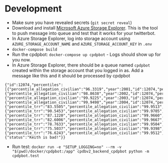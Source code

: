 # Development

- Make sure you have revealed secrets (`git secret reveal`)
- Download and install [Microsoft Azure Storage Explorer](https://azure.microsoft.com/en-us/features/storage-explorer/). This is the tool to push message into queue and test that it works for your twitterbot.
- In Azure Storage Explorer, log into storage account using `AZURE_STORAGE_ACCOUNT_NAME` and `AZURE_STORAGE_ACCOUNT_KEY` in `.env`
- `docker-compose build`
- Run the cpdpbot: `docker-compose up cpdpbot` - Logs should show up for you now.
- In Azure Storage Explorer, there should be a queue named `cpdpbot` created within the storage account that you logged in as. Add a message like this and it should be processed by cpdpbot
```
{"id":12074,"percentiles":[{"percentile_allegation_civilian":"96.3319","year":2001,"id":12074,"percentile_allegation_internal":"0.0000","percentile_allegation":"99.0474"},{"percentile_allegation_civilian":"98.8638","year":2002,"id":12074,"percentile_allegation_internal":"94.6331","percentile_allegation":"99.8386"},{"percentile_allegation_civilian":"99.9225","year":2003,"id":12074,"percentile_allegation_internal":"97.6635","percentile_allegation":"99.9907"},{"percentile_allegation_civilian":"99.9498","year":2004,"id":12074,"percentile_allegation_internal":"96.5918","percentile_allegation":"99.9909"},{"percentile_trr":"83.5505","percentile_allegation_civilian":"99.9513","id":12074,"year":2005,"percentile_allegation":"99.9867","percentile_allegation_internal":"95.3297"},{"percentile_trr":"90.5453","percentile_allegation_civilian":"99.9705","id":12074,"year":2006,"percentile_allegation":"99.9913","percentile_allegation_internal":"98.5818"},{"percentile_trr":"87.1220","percentile_allegation_civilian":"99.9660","id":12074,"year":2007,"percentile_allegation":"99.9874","percentile_allegation_internal":"98.0650"},{"percentile_trr":"82.6006","percentile_allegation_civilian":"99.9667","id":12074,"year":2008,"percentile_allegation":"99.9793","percentile_allegation_internal":"98.5728"},{"percentile_trr":"78.7633","percentile_allegation_civilian":"99.9504","id":12074,"year":2009,"percentile_allegation":"99.9629","percentile_allegation_internal":"98.3178"},{"percentile_trr":"75.5037","percentile_allegation_civilian":"99.9398","id":12074,"year":2010,"percentile_allegation":"99.9672","percentile_allegation_internal":"98.1165"},{"percentile_trr":"76.6243","percentile_allegation_civilian":"99.9512","id":12074,"year":2011,"percentile_allegation":"99.9715","percentile_allegation_internal":"98.0757"}],"tweet":{"status":"Keith is bad!"}}
```
- Run test: `docker run -e "SETUP_LOGGING=no" --rm -v "$(pwd)/docker/cpdpbot:/app" cpdbv2_backend_cpdpbot python -m cpdpbot.test`
